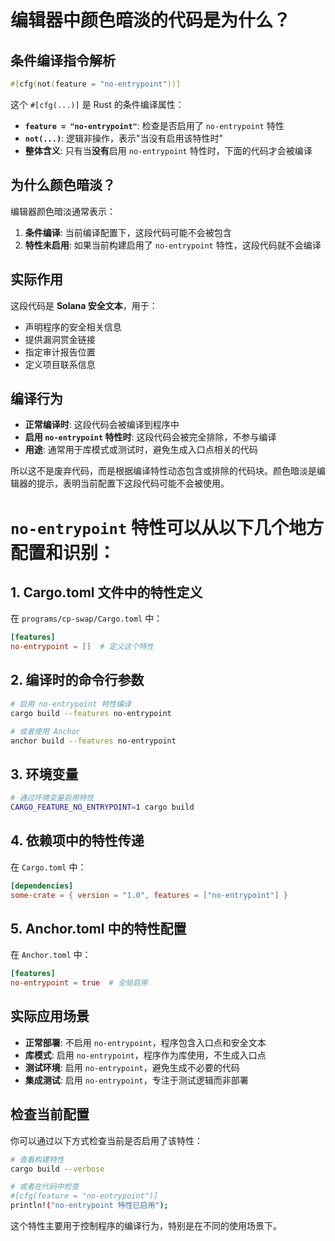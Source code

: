 # 编辑器中颜色暗淡的代码是为什么？

## 条件编译指令解析

```rust
#[cfg(not(feature = "no-entrypoint"))]
```

这个 `#[cfg(...)]` 是 Rust 的条件编译属性：

- **`feature = "no-entrypoint"`**: 检查是否启用了 `no-entrypoint` 特性
- **`not(...)`**: 逻辑非操作，表示"当没有启用该特性时"
- **整体含义**: 只有当**没有**启用 `no-entrypoint` 特性时，下面的代码才会被编译

## 为什么颜色暗淡？

编辑器颜色暗淡通常表示：
1. **条件编译**: 当前编译配置下，这段代码可能不会被包含
2. **特性未启用**: 如果当前构建启用了 `no-entrypoint` 特性，这段代码就不会编译

## 实际作用

这段代码是 **Solana 安全文本**，用于：
- 声明程序的安全相关信息
- 提供漏洞赏金链接
- 指定审计报告位置
- 定义项目联系信息

## 编译行为

- **正常编译时**: 这段代码会被编译到程序中
- **启用 `no-entrypoint` 特性时**: 这段代码会被完全排除，不参与编译
- **用途**: 通常用于库模式或测试时，避免生成入口点相关的代码

所以这不是废弃代码，而是根据编译特性动态包含或排除的代码块。颜色暗淡是编辑器的提示，表明当前配置下这段代码可能不会被使用。


# `no-entrypoint` 特性可以从以下几个地方配置和识别：

## 1. Cargo.toml 文件中的特性定义

在 `programs/cp-swap/Cargo.toml` 中：
```toml
[features]
no-entrypoint = []  # 定义这个特性
```

## 2. 编译时的命令行参数

```bash
# 启用 no-entrypoint 特性编译
cargo build --features no-entrypoint

# 或者使用 Anchor
anchor build --features no-entrypoint
```

## 3. 环境变量

```bash
# 通过环境变量启用特性
CARGO_FEATURE_NO_ENTRYPOINT=1 cargo build
```

## 4. 依赖项中的特性传递

在 `Cargo.toml` 中：
```toml
[dependencies]
some-crate = { version = "1.0", features = ["no-entrypoint"] }
```

## 5. Anchor.toml 中的特性配置

在 `Anchor.toml` 中：
```toml
[features]
no-entrypoint = true  # 全局启用
```

## 实际应用场景

- **正常部署**: 不启用 `no-entrypoint`，程序包含入口点和安全文本
- **库模式**: 启用 `no-entrypoint`，程序作为库使用，不生成入口点
- **测试环境**: 启用 `no-entrypoint`，避免生成不必要的代码
- **集成测试**: 启用 `no-entrypoint`，专注于测试逻辑而非部署

## 检查当前配置

你可以通过以下方式检查当前是否启用了该特性：
```bash
# 查看构建特性
cargo build --verbose

# 或者在代码中检查
#[cfg(feature = "no-entrypoint")]
println!("no-entrypoint 特性已启用");
```

这个特性主要用于控制程序的编译行为，特别是在不同的使用场景下。